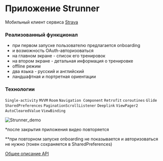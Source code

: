 # Приложение Strunner
Мобильный клиент сервиса [Strava](https://www.strava.com/)

### Реализованный функционал
- при первом запуске пользователю предлагается onboarding
- и возможность OAuth-авторизоваться
- на главном экране - список его тренировок
- на втором экране - детальная информация о тренировке
- offline режим
- два языка - русский и английский
- ландшафтная и портретная ориентации

### Технологии
`Single-activity` `MVVM` `Room` `Navigation Component` `Retrofit`
`coroutines` `Glide` `SharedPreferences` `PaginationScrollListener`
`Deeplink` `ViewPager2` `AutoClearedValue` `ViewBinding`

![Strunner_demo](https://user-images.githubusercontent.com/60923967/156423578-fbee07a2-d1bb-4c2e-8fab-60fae90084c9.gif)

*после закрытия приложения видео повторяется

**при повторном запуске onboarding не показывается и
авторизоваться не нужно (токен сохраняется в SharedPreferences)

[Общее описание API](https://developers.strava.com/docs/reference/)
